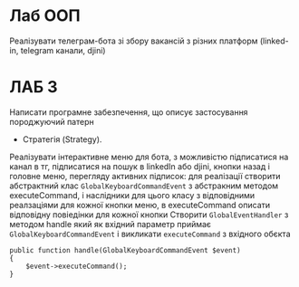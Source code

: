 # Лаб ООП
Реалізувати телеграм-бота зі збору вакансій з різних платформ (linked-in, telegram канали, djini)
# ЛАБ 3
Написати програмне забезпечення, що описує застосування породжуючий патерн
- Стратегія (Strategy). 

Реалізувати інтерактивне меню для бота, з можливістю підписатися на канал в тг, підписатися на пошук в linkedIn або djini, кнопки назад і головне меню, перегляду активних підписок:
для реалізації створити абстрактний клас ```GlobalKeyboardCommandEvent``` з абстракним методом executeCommand, і  наслідники для цього класу з відповідними реалзаціями для кожної кнопки меню,
в executeCommand описати відповідну повіедінки для кожної кнопки
Створити ```GlobalEventHandler``` з методом handle який як вхідний параметр приймає ```GlobalKeyboardCommandEvent``` і викликати ```executeCommand``` з вхідного обєкта
```
public function handle(GlobalKeyboardCommandEvent $event)
{
    $event->executeCommand();
}
```